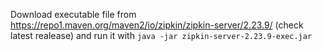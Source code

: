 Download executable file from 
  https://repo1.maven.org/maven2/io/zipkin/zipkin-server/2.23.9/
(check latest realease) and 
run it with `java -jar zipkin-server-2.23.9-exec.jar`